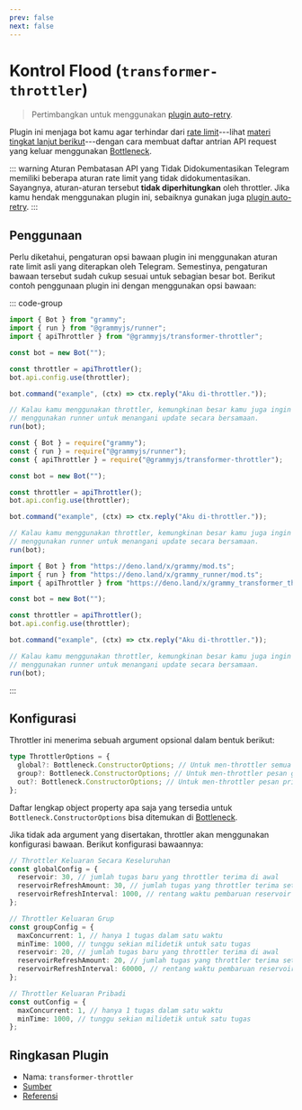 ```yaml
---
prev: false
next: false
---
```


# Kontrol Flood (`transformer-throttler`)

> Pertimbangkan untuk menggunakan [plugin auto-retry](./auto-retry).

Plugin ini menjaga bot kamu agar terhindar dari
[rate limit](https://core.telegram.org/bots/faq#my-bot-is-hitting-limits-how-do-i-avoid-this)---lihat
[materi tingkat lanjut berikut](../advanced/flood)---dengan cara membuat daftar
antrian API request yang keluar menggunakan
[Bottleneck](https://github.com/SGrondin/bottleneck).

::: warning Aturan Pembatasan API yang Tidak Didokumentasikan Telegram memiliki
beberapa aturan rate limit yang tidak didokumentasikan. Sayangnya, aturan-aturan
tersebut **tidak diperhitungkan** oleh throttler. Jika kamu hendak menggunakan
plugin ini, sebaiknya gunakan juga [plugin auto-retry](./auto-retry). :::

## Penggunaan

Perlu diketahui, pengaturan opsi bawaan plugin ini menggunakan aturan rate limit
asli yang diterapkan oleh Telegram. Semestinya, pengaturan bawaan tersebut sudah
cukup sesuai untuk sebagian besar bot. Berikut contoh penggunaan plugin ini
dengan menggunakan opsi bawaan:

::: code-group

```ts [TypeScript]
import { Bot } from "grammy";
import { run } from "@grammyjs/runner";
import { apiThrottler } from "@grammyjs/transformer-throttler";

const bot = new Bot("");

const throttler = apiThrottler();
bot.api.config.use(throttler);

bot.command("example", (ctx) => ctx.reply("Aku di-throttler."));

// Kalau kamu menggunakan throttler, kemungkinan besar kamu juga ingin
// menggunakan runner untuk menangani update secara bersamaan.
run(bot);
```

```js [JavaScript]
const { Bot } = require("grammy");
const { run } = require("@grammyjs/runner");
const { apiThrottler } = require("@grammyjs/transformer-throttler");

const bot = new Bot("");

const throttler = apiThrottler();
bot.api.config.use(throttler);

bot.command("example", (ctx) => ctx.reply("Aku di-throttler."));

// Kalau kamu menggunakan throttler, kemungkinan besar kamu juga ingin
// menggunakan runner untuk menangani update secara bersamaan.
run(bot);
```

```ts [Deno]
import { Bot } from "https://deno.land/x/grammy/mod.ts";
import { run } from "https://deno.land/x/grammy_runner/mod.ts";
import { apiThrottler } from "https://deno.land/x/grammy_transformer_throttler/mod.ts";

const bot = new Bot("");

const throttler = apiThrottler();
bot.api.config.use(throttler);

bot.command("example", (ctx) => ctx.reply("Aku di-throttler."));

// Kalau kamu menggunakan throttler, kemungkinan besar kamu juga ingin
// menggunakan runner untuk menangani update secara bersamaan.
run(bot);
```

:::

## Konfigurasi

Throttler ini menerima sebuah argument opsional dalam bentuk berikut:

```ts
type ThrottlerOptions = {
  global?: Bottleneck.ConstructorOptions; // Untuk men-throttler semua pemanggilan api
  group?: Bottleneck.ConstructorOptions; // Untuk men-throttler pesan grup yang keluar
  out?: Bottleneck.ConstructorOptions; // Untuk men-throttler pesan pribadi yang keluar
};
```

Daftar lengkap object property apa saja yang tersedia untuk
`Bottleneck.ConstructorOptions` bisa ditemukan di
[Bottleneck](https://github.com/SGrondin/bottleneck#constructor).

Jika tidak ada argument yang disertakan, throttler akan menggunakan konfigurasi
bawaan. Berikut konfigurasi bawaannya:

```ts
// Throttler Keluaran Secara Keseluruhan
const globalConfig = {
  reservoir: 30, // jumlah tugas baru yang throttler terima di awal
  reservoirRefreshAmount: 30, // jumlah tugas yang throttler terima setelah diperbarui
  reservoirRefreshInterval: 1000, // rentang waktu pembaruan reservoir dalam milidetik
};

// Throttler Keluaran Grup
const groupConfig = {
  maxConcurrent: 1, // hanya 1 tugas dalam satu waktu
  minTime: 1000, // tunggu sekian milidetik untuk satu tugas
  reservoir: 20, // jumlah tugas baru yang throttler terima di awal
  reservoirRefreshAmount: 20, // jumlah tugas yang throttler terima setelah diperbarui
  reservoirRefreshInterval: 60000, // rentang waktu pembaruan reservoir dalam milidetik
};

// Throttler Keluaran Pribadi
const outConfig = {
  maxConcurrent: 1, // hanya 1 tugas dalam satu waktu
  minTime: 1000, // tunggu sekian milidetik untuk satu tugas
};
```

## Ringkasan Plugin

- Nama: `transformer-throttler`
- [Sumber](https://github.com/grammyjs/transformer-throttler)
- [Referensi](/ref/transformer-throttler/)
